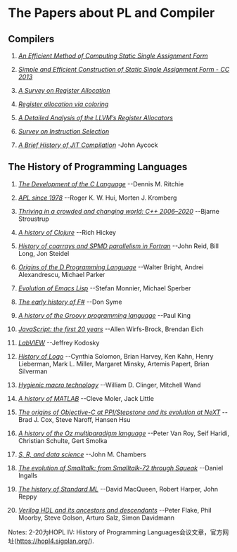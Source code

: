 # The Papers about PL and Compiler

## Compilers

1. [*An Efficient Method of Computing Static Single Assignment Form*](http://pages.cs.wisc.edu/~fischer/cs701.f08/ssa.pdf)

2. [*Simple and Efficient Construction of Static Single Assignment Form - CC 2013*](https://compilers.cs.uni-saarland.de/papers/bbhlmz13cc.pdf)

3. [*A Survey on Register Allocation*](http://compilers.cs.ucla.edu/fernando/publications/drafts/survey.pdf)

4. [*Register allocation via coloring*](https://dl.acm.org/doi/10.5555/2245737.2245881)

5. [*A Detailed Analysis of the LLVM’s Register Allocators*](https://www.researchgate.net/publication/261461454_A_Detailed_Analysis_of_the_LLVM's_Register_Allocators)

6. [*Survey on Instruction Selection*](https://arxiv.org/ftp/arxiv/papers/1306/1306.4898.pdf)

7. [*A Brief History of JIT Compilation*](http://eecs.ucf.edu/~dcm/Teaching/COT4810-Spring2011/Literature/JustInTimeCompilation.pdf) -John Aycock

## The History of Programming Languages

1. [*The Development of the C Language*](https://www.bell-labs.com/usr/dmr/www/chist.html) --Dennis M. Ritchie

2. [*APL since 1978*](https://dl.acm.org/doi/pdf/10.1145/3386319) --Roger K. W. Hui, Morten J. Kromberg

3. [*Thriving in a crowded and changing world: C++ 2006–2020*](https://dl.acm.org/doi/pdf/10.1145/3386320) --Bjarne Stroustrup

4. [*A history of Clojure*](https://dl.acm.org/doi/pdf/10.1145/3386321) --Rich Hickey

5. [*History of coarrays and SPMD parallelism in Fortran*](https://dl.acm.org/doi/pdf/10.1145/3386322) --John Reid, Bill Long, Jon Steidel

6. [*Origins of the D Programming Language*](https://dl.acm.org/doi/pdf/10.1145/3386323) --Walter Bright, Andrei Alexandrescu, Michael Parker

7. [*Evolution of Emacs Lisp*](https://dl.acm.org/doi/pdf/10.1145/3386324) --Stefan Monnier, Michael Sperber

8. [*The early history of F#*](https://dl.acm.org/doi/pdf/10.1145/3386325) --Don Syme

9. [*A history of the Groovy programming language*](https://dl.acm.org/doi/pdf/10.1145/3386326) --Paul King

10. [*JavaScript: the first 20 years*](https://dl.acm.org/doi/pdf/10.1145/3386327) --Allen Wirfs-Brock, Brendan Eich

11. [*LabVIEW*](https://dl.acm.org/doi/pdf/10.1145/3386328) --Jeffrey Kodosky

12. [*History of Logo*](https://dl.acm.org/doi/pdf/10.1145/3386329) --Cynthia Solomon, Brian Harvey, Ken Kahn, Henry Lieberman, Mark L. Miller, Margaret Minsky, Artemis Papert, Brian Silverman

13. [*Hygienic macro technology*](https://dl.acm.org/doi/pdf/10.1145/3386330) --William D. Clinger, Mitchell Wand

14. [*A history of MATLAB*](https://dl.acm.org/doi/pdf/10.1145/3386331) --Cleve Moler, Jack Little

15. [*The origins of Objective-C at PPI/Stepstone and its evolution at NeXT*](https://dl.acm.org/doi/pdf/10.1145/3386332) --Brad J. Cox, Steve Naroff, Hansen Hsu

16. [*A history of the Oz multiparadigm language*](https://dl.acm.org/doi/pdf/10.1145/3386333) --Peter Van Roy, Seif Haridi, Christian Schulte, Gert Smolka

17. [*S, R, and data science*](https://dl.acm.org/doi/pdf/10.1145/3386334) --John M. Chambers

18. [*The evolution of Smalltalk: from Smalltalk-72 through Squeak*](https://dl.acm.org/doi/pdf/10.1145/3386335) --Daniel Ingalls

19. [*The history of Standard ML*](https://dl.acm.org/doi/pdf/10.1145/3386336) --David MacQueen, Robert Harper, John Reppy

20. [*Verilog HDL and its ancestors and descendants*](https://dl.acm.org/doi/pdf/10.1145/3386337) --Peter Flake, Phil Moorby, Steve Golson, Arturo Salz, Simon Davidmann

Notes: 2-20为HOPL IV: History of Programming Languages会议文章，官方网址(https://hopl4.sigplan.org/).